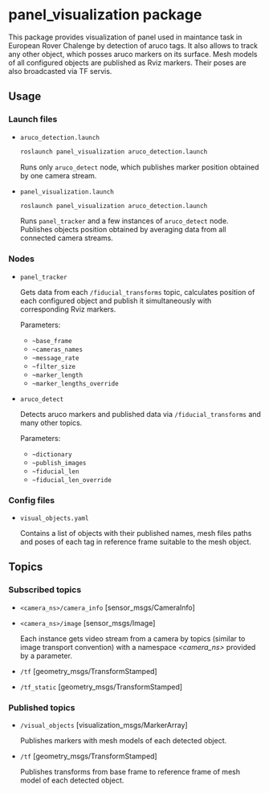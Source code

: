 # panel_visualization package

This package provides visualization of panel used in maintance task in European Rover Chalenge by detection of aruco tags. It also allows to track any other object, which posses aruco markers on its surface. Mesh models of all configured objects are published as Rviz markers. Their poses are also broadcasted via TF servis.

## Usage

### Launch files

- `aruco_detection.launch`

    ```bash
    roslaunch panel_visualization aruco_detection.launch
    ```

    Runs only `aruco_detect` node, which publishes marker position obtained by one camera stream.

- `panel_visualization.launch`

    ```bash
    roslaunch panel_visualization aruco_detection.launch
    ```

    Runs `panel_tracker` and a few instances of `aruco_detect` node. Publishes objects position obtained by averaging data from all connected camera streams.

### Nodes

- `panel_tracker`

    Gets data from each `/fiducial_transforms` topic, calculates position of each configured object and publish it simultaneously with corresponding Rviz markers.

    Parameters:

  - `~base_frame`
  - `~cameras_names`
  - `~message_rate`
  - `~filter_size`
  - `~marker_length`
  - `~marker_lengths_override`
  
- `aruco_detect`

    Detects aruco markers and published data via `/fiducial_transforms` and many other topics.

    Parameters:

  - `~dictionary`
  - `~publish_images`
  - `~fiducial_len`
  - `~fiducial_len_override`

### Config files

- `visual_objects.yaml`

    Contains a list of objects with their published names, mesh files paths and poses of each tag in reference frame suitable to the mesh object.

## Topics

### Subscribed topics

- `<camera_ns>/camera_info` [sensor_msgs/CameraInfo]
- `<camera_ns>/image` [sensor_msgs/Image]

    Each instance gets video stream from a camera by topics (similar to image transport convention) with a namespace *<camera_ns>* provided by a parameter.

- `/tf` [geometry_msgs/TransformStamped]
- `/tf_static` [geometry_msgs/TransformStamped]

### Published topics

- `/visual_objects` [visualization_msgs/MarkerArray]

    Publishes markers with mesh models of each detected object.

- `/tf` [geometry_msgs/TransformStamped]

    Publishes transforms from base frame to reference frame of mesh model of each detected object.
